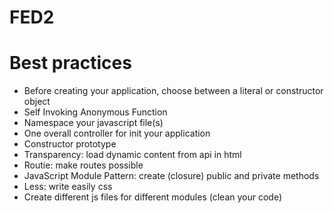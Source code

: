 FED2
====

# Best practices
- Before creating your application, choose between a literal or constructor object
- Self Invoking Anonymous Function
- Namespace your javascript file(s)
- One overall controller for init your application
- Constructor prototype
- Transparency: load dynamic content from api in html
- Routie: make routes possible
- JavaScript Module Pattern: create (closure) public and private methods
- Less: write easily css
- Create different js files for different modules (clean your code)